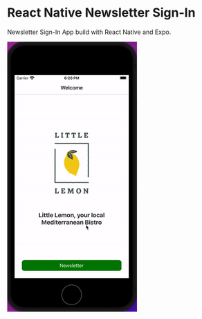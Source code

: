 # React Native Newsletter Sign-In

Newsletter Sign-In App build with React Native and Expo.

![React Native Newsletter Sign-In](little_lemon.gif)
